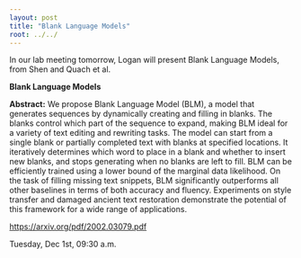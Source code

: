 ```yaml
---
layout: post
title: "Blank Language Models"
root: ../../
---
```

In our lab meeting tomorrow, Logan will present Blank Language Models, from Shen and Quach et al.

**Blank Language Models**

**Abstract:**
We propose Blank Language Model (BLM), a model that generates sequences by dynamically creating and filling in blanks. The blanks control which part of the sequence to expand, making BLM ideal for a variety of text editing and rewriting tasks. The model can start from a single blank or partially completed text with blanks at specified locations. It iteratively determines which word to place in a blank and whether to insert new blanks, and stops generating when no blanks are left to fill. BLM can be efficiently trained using a lower bound of the marginal data likelihood. On the task of filling missing text snippets, BLM significantly outperforms all other baselines in terms of both accuracy and fluency. Experiments on style transfer and damaged ancient text restoration demonstrate the potential of this framework for a wide range of applications.

https://arxiv.org/pdf/2002.03079.pdf

Tuesday, Dec 1st, 09:30 a.m.
